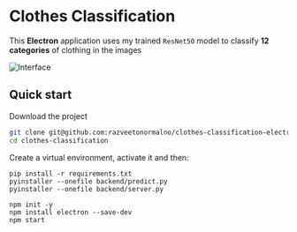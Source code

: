 # Clothes Classification
This **Electron** application uses my trained `ResNet50` model to classify **12 categories** of clothing in the images

![Interface]("ui-screen.png")


## Quick start
Download the project
```bash
git clone git@github.com:razveetonormalno/clothes-classification-electron-app.git clothes-classification
cd clothes-classification
```

Create a virtual environment, activate it and then:
```
pip install -r requirements.txt
pyinstaller --onefile backend/predict.py
pyinstaller --onefile backend/server.py

npm init -y
npm install electron --save-dev
npm start
```
